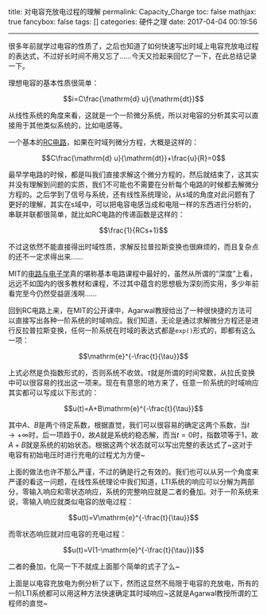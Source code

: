 title: 对电容充放电过程的理解
permalink: Capacity_Charge
toc: false
mathjax: true
fancybox: false
tags: []
categories: 硬件之理
date: 2017-04-04 00:19:56

---

很多年前就学过电容的性质了，之后也知道了如何快速写出时域上电容充放电过程的表达式，不过好长时间不用又忘了……今天又捡起来回忆了一下，在此总结记录一下。

<!--more-->

理想电容的基本性质很简单：

$$i=C\frac{\mathrm{d} u}{\mathrm{dt}}$$

从线性系统的角度来看，这就是一个一阶微分系统，所以对电容的分析其实可以直接用于其他类似系统的，比如电感等。

一个基本的[RC电路](https://zh.wikipedia.org/wiki/RC%E9%9B%BB%E8%B7%AF)，如果在时域列微分方程，大概是这样的：

$$C\frac{\mathrm{d} u}{\mathrm{dt}}+\frac{u}{R}=0$$

最早学电路的时候，都是叫我们直接求解这个微分方程的，然后就结束了，这其实并没有理解到问题的实质，我们不可能也不需要在分析每个电路的时候都去解微分方程的。之后学到了信号与系统，还有线性系统理论，从s域的角度对此问题有了更好的理解，其实在s域中，可以把电容电感当成和电阻一样的东西进行分析的，串联并联都很简单，就比如RC电路的传递函数是这样的：

$$\frac{1}{RCs+1}$$

不过这依然不能直接得出时域性质，求解反拉普拉斯变换也很麻烦的，而且复杂点的还不一定求得出来……

MIT的[电路与电子学](http://open.163.com/special/opencourse/circuits.html)真的堪称基本电路课程中最好的，虽然从所谓的“深度”上看，远远不如国内的很多教材和课程，不过其中蕴含的思想极为深刻而实用，多少年前看完至今仍然受益匪浅啊……

回到RC电路上来，在MIT的公开课中，Agarwal教授给出了一种很快捷的方法可以直接写出各种一阶系统的时域响应。我们知道，无论是通过求解微分方程还是进行反拉普拉斯变换，任何一阶系统在时域的表达式都是`exp()`形式的，即都有这么一项：

$$\mathrm{e}^{-\frac{t}{\tau}}$$

上式必然是负指数形式的，否则系统不收敛。$\tau$就是所谓的时间常数，从拉氏变换中可以很容易的找出这一项来。现在有意思的地方来了，任意一阶系统的时域响应其实都可以写成以下形式的：

$$u(t)=A+B\mathrm{e}^{-\frac{t}{\tau}}$$

其中$A$、$B$是两个待定系数，根据直觉，我们可以很容易的确定这两个系数，当$t\rightarrow+\infty$时，后一项趋于0，故$A$就是系统的稳态解，而当$t=0$时，指数项等于1，故$A+B$就是系统的初始状态。根据这两个状态就可以写出完整的表达式了~这对于电容有初始电压时进行充电的过程尤为方便~

上面的做法也许不那么严谨，不过的确是行之有效的。我们也可以从另一个角度来严谨的看这一问题，在线性系统理论中我们知道，LTI系统的响应可以分解为两部分，零输入响应和零状态响应，系统的完整响应就是二者的叠加。对于一阶系统来说，零输入响应就类似电容的放电过程：

$$u(t)=V\mathrm{e}^{-\frac{t}{\tau}}$$

而零状态响应就对应电容的充电过程：

$$u(t)=V(1-\mathrm{e}^{-\frac{t}{\tau}})$$

二者的叠加，化简一下不就成上面那个简单的式子了么~

上面是以电容充放电为例分析了以下，然而这显然不局限于电容的充放电，所有的一阶LTI系统都可以用这种方法快速确定其时域响应~这就是Agarwal教授所谓的工程师的直觉~

